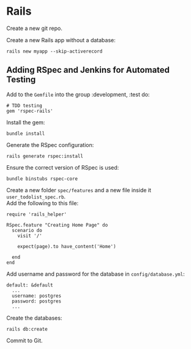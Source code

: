# Rails
Create a new git repo.</br>

Create a new Rails app without a database:
```
rails new myapp --skip-activerecord
```

## Adding RSpec and Jenkins for Automated Testing
Add to the `Gemfile` into the group :development, :test do:
```
# TDD testing
gem 'rspec-rails'
```
Install the gem:
```
bundle install
```
Generate the RSpec configuration:
```
rails generate rspec:install
```
Ensure the correct version of RSpec is used:
```
bundle binstubs rspec-core
```

Create a new folder `spec/features` and a new file inside it `user_todolist_spec.rb`.</br>
Add the following to this file:
```
require 'rails_helper'

RSpec.feature "Creating Home Page" do
  scenario do
    visit '/'

    expect(page).to have_content('Home')

  end
end
```
Add username and password for the database in `config/database.yml`:
```
default: &default
  ...
  username: postgres
  password: postgres
  ...
```
Create the databases:
```
rails db:create
```
Commit to Git.</br>
